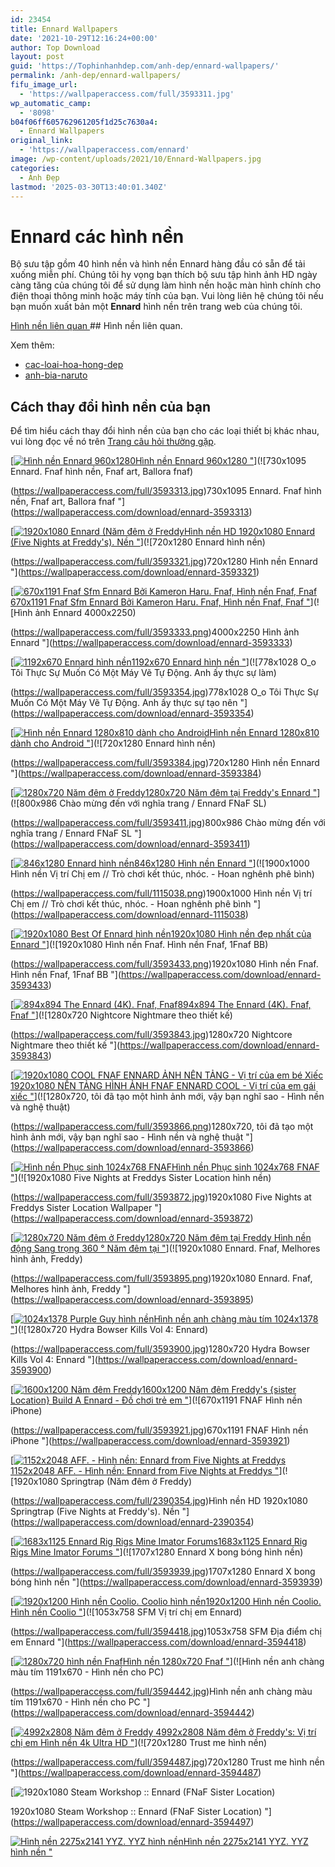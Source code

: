 ```yaml
---
id: 23454
title: Ennard Wallpapers
date: '2021-10-29T12:16:24+00:00'
author: Top Download
layout: post
guid: 'https://Tophinhanhdep.com/anh-dep/ennard-wallpapers/'
permalink: /anh-dep/ennard-wallpapers/
fifu_image_url:
  - 'https://wallpaperaccess.com/full/3593311.jpg'
wp_automatic_camp:
  - '8098'
b04f06ff605762961205f1d25c7630a4:
  - Ennard Wallpapers
original_link:
  - 'https://wallpaperaccess.com/ennard'
image: /wp-content/uploads/2021/10/Ennard-Wallpapers.jpg
categories:
  - Ảnh Đẹp
lastmod: '2025-03-30T13:40:01.340Z'
---
```

# Ennard các hình nền

Bộ sưu tập gồm 40 hình nền và hình nền Ennard hàng đầu có sẵn để tải xuống miễn phí. Chúng tôi hy vọng bạn thích bộ sưu tập hình ảnh HD ngày càng tăng của chúng tôi để sử dụng làm hình nền hoặc màn hình chính cho điện thoại thông minh hoặc máy tính của bạn. Vui lòng liên hệ chúng tôi nếu bạn muốn xuất bản một **Ennard** hình nền trên trang web của chúng tôi.

[Hình nền liên quan ](#related) ## Hình nền liên quan.

   
 Xem thêm:

   
- [cac-loai-hoa-hong-dep](https://tophinhanhdep.com/hoa-hong/cac-loai-hoa-hong-dep/)
- [anh-bia-naruto](https://tophinhanhdep.com/anh-naruto/anh-bia-naruto/)

## Cách thay đổi hình nền của bạn

Để tìm hiểu cách thay đổi hình nền của bạn cho các loại thiết bị khác nhau, vui lòng đọc về nó trên [Trang câu hỏi thường gặp](https://tophinhanhdep.com/faq/).

  
[[![Hình nền Ennard 960x1280](https://wallpaperaccess.com/full/3593311.jpg)Hình nền Ennard 960x1280 "](https://wallpaperaccess.com/download/ennard-3593311)](![730x1095 Ennard.  Fnaf hình nền, Fnaf art, Ballora fnaf)

(https://wallpaperaccess.com/full/3593313.jpg)730x1095 Ennard. Fnaf hình nền, Fnaf art, Ballora fnaf "](https://wallpaperaccess.com/download/ennard-3593313)

[[![1920x1080 Ennard (Năm đêm ở Freddy](https://wallpaperaccess.com/full/3593318.jpg)Hình nền HD 1920x1080 Ennard (Five Nights at Freddy's). Nền "](https://wallpaperaccess.com/download/ennard-3593318)](![720x1280 Ennard hình nền)

(https://wallpaperaccess.com/full/3593321.jpg)720x1280 Hình nền Ennard "](https://wallpaperaccess.com/download/ennard-3593321)

[[![670x1191 Fnaf Sfm Ennard Bởi Kameron Haru.  Fnaf, Hình nền Fnaf, Fnaf](https://wallpaperaccess.com/full/3593329.jpg)670x1191 Fnaf Sfm Ennard Bởi Kameron Haru. Fnaf, Hình nền Fnaf, Fnaf "](https://wallpaperaccess.com/download/ennard-3593329)](![Hình ảnh Ennard 4000x2250)

(https://wallpaperaccess.com/full/3593333.png)4000x2250 Hình ảnh Ennard "](https://wallpaperaccess.com/download/ennard-3593333)

[[![1192x670 Ennard hình nền](https://wallpaperaccess.com/full/3593349.jpg)1192x670 Ennard hình nền "](https://wallpaperaccess.com/download/ennard-3593349)](![778x1028 O_o Tôi Thực Sự Muốn Có Một Máy Vẽ Tự Động.  Anh ấy thực sự làm)

(https://wallpaperaccess.com/full/3593354.jpg)778x1028 O\_o Tôi Thực Sự Muốn Có Một Máy Vẽ Tự Động. Anh ấy thực sự tạo nên "](https://wallpaperaccess.com/download/ennard-3593354)

[[![Hình nền Ennard 1280x810 dành cho Android](https://wallpaperaccess.com/full/3593361.jpg)Hình nền Ennard 1280x810 dành cho Android "](https://wallpaperaccess.com/download/ennard-3593361)](![720x1280 Ennard hình nền)

(https://wallpaperaccess.com/full/3593384.jpg)720x1280 Hình nền Ennard "](https://wallpaperaccess.com/download/ennard-3593384)

[[![1280x720 Năm đêm ở Freddy](https://wallpaperaccess.com/full/3593407.jpg)1280x720 Năm đêm tại Freddy's Ennard "](https://wallpaperaccess.com/download/ennard-3593407)](![800x986 Chào mừng đến với nghĩa trang / Ennard FNaF SL)

(https://wallpaperaccess.com/full/3593411.jpg)800x986 Chào mừng đến với nghĩa trang / Ennard FNaF SL "](https://wallpaperaccess.com/download/ennard-3593411)

[[![846x1280 Ennard hình nền](https://wallpaperaccess.com/full/3593424.jpg)846x1280 Hình nền Ennard "](https://wallpaperaccess.com/download/ennard-3593424)](![1900x1000 Hình nền Vị trí Chị em // Trò chơi kết thúc, nhóc.  - Hoan nghênh phê bình)

(https://wallpaperaccess.com/full/1115038.png)1900x1000 Hình nền Vị trí Chị em // Trò chơi kết thúc, nhóc. - Hoan nghênh phê bình "](https://wallpaperaccess.com/download/ennard-1115038)

[[![1920x1080 Best Of Ennard hình nền](https://wallpaperaccess.com/full/3593429.jpg)1920x1080 Hình nền đẹp nhất của Ennard "](https://wallpaperaccess.com/download/ennard-3593429)](![1920x1080 Hình nền Fnaf.  Hình nền Fnaf, 1Fnaf BB)

(https://wallpaperaccess.com/full/3593433.png)1920x1080 Hình nền Fnaf. Hình nền Fnaf, 1Fnaf BB "](https://wallpaperaccess.com/download/ennard-3593433)

[[![894x894 The Ennard (4K).  Fnaf, Fnaf](https://wallpaperaccess.com/full/3593830.jpg)894x894 The Ennard (4K). Fnaf, Fnaf "](https://wallpaperaccess.com/download/ennard-3593830)](![1280x720 Nightcore Nightmare theo thiết kế)

(https://wallpaperaccess.com/full/3593843.jpg)1280x720 Nightcore Nightmare theo thiết kế "](https://wallpaperaccess.com/download/ennard-3593843)

[[![1920x1080 COOL FNAF ENNARD ẢNH NỀN TẢNG - Vị trí của em bé Xiếc](https://wallpaperaccess.com/full/3593860.png)1920x1080 NỀN TẢNG HÌNH ẢNH FNAF ENNARD COOL - Vị trí của em gái xiếc "](https://wallpaperaccess.com/download/ennard-3593860)](![1280x720, tôi đã tạo một hình ảnh mới, vậy bạn nghĩ sao - Hình nền và nghệ thuật)

(https://wallpaperaccess.com/full/3593866.png)1280x720, tôi đã tạo một hình ảnh mới, vậy bạn nghĩ sao - Hình nền và nghệ thuật "](https://wallpaperaccess.com/download/ennard-3593866)

[[![Hình nền Phục sinh 1024x768 FNAF](https://wallpaperaccess.com/full/3593869.jpg)Hình nền Phục sinh 1024x768 FNAF "](https://wallpaperaccess.com/download/ennard-3593869)](![1920x1080 Five Nights at Freddys Sister Location hình nền)

(https://wallpaperaccess.com/full/3593872.jpg)1920x1080 Five Nights at Freddys Sister Location Wallpaper "](https://wallpaperaccess.com/download/ennard-3593872)

[[![1280x720 Năm đêm ở Freddy](https://wallpaperaccess.com/full/3593889.jpg)1280x720 Năm đêm tại Freddy Hình nền động Sang trọng 360 ° Năm đêm tại "](https://wallpaperaccess.com/download/ennard-3593889)](![1920x1080 Ennard.  Fnaf, Melhores hình ảnh, Freddy)

(https://wallpaperaccess.com/full/3593895.png)1920x1080 Ennard. Fnaf, Melhores hình ảnh, Freddy "](https://wallpaperaccess.com/download/ennard-3593895)

[[![1024x1378 Purple Guy hình nền](https://wallpaperaccess.com/full/2266228.png)Hình nền anh chàng màu tím 1024x1378 "](https://wallpaperaccess.com/download/ennard-2266228)](![1280x720 Hydra Bowser Kills Vol 4: Ennard)

(https://wallpaperaccess.com/full/3593900.jpg)1280x720 Hydra Bowser Kills Vol 4: Ennard "](https://wallpaperaccess.com/download/ennard-3593900)

[[![1600x1200 Năm đêm Freddy](https://wallpaperaccess.com/full/3593914.jpg)1600x1200 Năm đêm Freddy's {sister Location} Build A Ennard - Đồ chơi trẻ em "](https://wallpaperaccess.com/download/ennard-3593914)](![670x1191 FNAF Hình nền iPhone)

(https://wallpaperaccess.com/full/3593921.jpg)670x1191 FNAF Hình nền iPhone "](https://wallpaperaccess.com/download/ennard-3593921)

[[![1152x2048 AFF.  - Hình nền: Ennard from Five Nights at Freddys](https://wallpaperaccess.com/full/3593922.jpg)1152x2048 AFF. - Hình nền: Ennard from Five Nights at Freddys "](https://wallpaperaccess.com/download/ennard-3593922)](![1920x1080 Springtrap (Năm đêm ở Freddy)

(https://wallpaperaccess.com/full/2390354.jpg)Hình nền HD 1920x1080 Springtrap (Five Nights at Freddy's). Nền "](https://wallpaperaccess.com/download/ennard-2390354)

[[![1683x1125 Ennard Rig Rigs Mine Imator Forums](https://wallpaperaccess.com/full/3593925.jpg)1683x1125 Ennard Rig Rigs Mine Imator Forums "](https://wallpaperaccess.com/download/ennard-3593925)](![1707x1280 Ennard X bong bóng hình nền)

(https://wallpaperaccess.com/full/3593939.jpg)1707x1280 Ennard X bong bóng hình nền "](https://wallpaperaccess.com/download/ennard-3593939)

[[![1920x1200 Hình nền Coolio.  Coolio hình nền](https://wallpaperaccess.com/full/3593946.jpg)1920x1200 Hình nền Coolio. Hình nền Coolio "](https://wallpaperaccess.com/download/ennard-3593946)](![1053x758 SFM Vị trí chị em Ennard)

(https://wallpaperaccess.com/full/3594418.jpg)1053x758 SFM Địa điểm chị em Ennard "](https://wallpaperaccess.com/download/ennard-3594418)

[[![1280x720 hình nền Fnaf](https://wallpaperaccess.com/full/3594424.jpg)Hình nền 1280x720 Fnaf "](https://wallpaperaccess.com/download/ennard-3594424)](![Hình nền anh chàng màu tím 1191x670 - Hình nền cho PC)

(https://wallpaperaccess.com/full/3594442.jpg)Hình nền anh chàng màu tím 1191x670 - Hình nền cho PC "](https://wallpaperaccess.com/download/ennard-3594442)

[[![4992x2808 Năm đêm ở Freddy](https://wallpaperaccess.com/full/3594458.png) 4992x2808 Năm đêm ở Freddy's: Vị trí chị em Hình nền 4k Ultra HD "](https://wallpaperaccess.com/download/ennard-3594458)](![720x1280 Trust me hình nền)

(https://wallpaperaccess.com/full/3594487.jpg)720x1280 Trust me hình nền "](https://wallpaperaccess.com/download/ennard-3594487)

[![1920x1080 Steam Workshop :: Ennard (FNaF Sister Location)](https://wallpaperaccess.com/full/3594497.jpg)

1920x1080 Steam Workshop :: Ennard (FNaF Sister Location) "](https://wallpaperaccess.com/download/ennard-3594497)

[![Hình nền 2275x2141 YYZ.  YYZ hình nền](https://wallpaperaccess.com/full/3594602.png)Hình nền 2275x2141 YYZ. YYZ hình nền "](https://wallpaperaccess.com/download/ennard-3594602)
